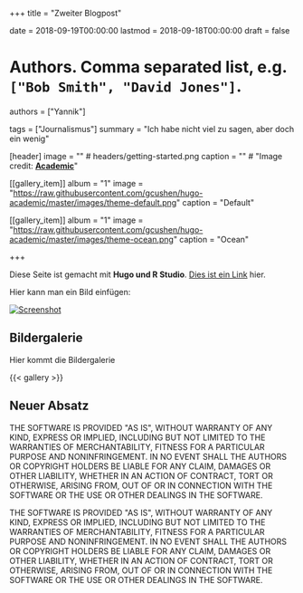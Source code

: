 +++
title = "Zweiter Blogpost"

date = 2018-09-19T00:00:00
lastmod = 2018-09-18T00:00:00
draft = false

# Authors. Comma separated list, e.g. `["Bob Smith", "David Jones"]`.
authors = ["Yannik"]

tags = ["Journalismus"]
summary = "Ich habe nicht viel zu sagen, aber doch ein wenig"

[header]
image = "" # headers/getting-started.png
caption = "" # "Image credit: [**Academic**](https://github.com/gcushen/hugo-academic/)"

[[gallery_item]]
album = "1"
image = "https://raw.githubusercontent.com/gcushen/hugo-academic/master/images/theme-default.png"
caption = "Default"

[[gallery_item]]
album = "1"
image = "https://raw.githubusercontent.com/gcushen/hugo-academic/master/images/theme-ocean.png"
caption = "Ocean"


+++

Diese Seite ist gemacht mit **Hugo und R Studio**. [Dies ist ein Link](https://themes.gohugo.io/theme/academic/) hier.

Hier kann man ein Bild einfügen:

[![Screenshot](https://raw.githubusercontent.com/gcushen/hugo-academic/master/academic.png)](https://github.com/gcushen/hugo-academic/)

## Bildergalerie

Hier kommt die Bildergalerie

{{< gallery >}}

## Neuer Absatz
THE SOFTWARE IS PROVIDED "AS IS", WITHOUT WARRANTY OF ANY KIND, EXPRESS OR IMPLIED, INCLUDING BUT NOT LIMITED TO THE WARRANTIES OF MERCHANTABILITY, FITNESS FOR A PARTICULAR PURPOSE AND NONINFRINGEMENT. IN NO EVENT SHALL THE AUTHORS OR COPYRIGHT HOLDERS BE LIABLE FOR ANY CLAIM, DAMAGES OR OTHER LIABILITY, WHETHER IN AN ACTION OF CONTRACT, TORT OR OTHERWISE, ARISING FROM, OUT OF OR IN CONNECTION WITH THE SOFTWARE OR THE USE OR OTHER DEALINGS IN THE SOFTWARE.

THE SOFTWARE IS PROVIDED "AS IS", WITHOUT WARRANTY OF ANY KIND, EXPRESS OR IMPLIED, INCLUDING BUT NOT LIMITED TO THE WARRANTIES OF MERCHANTABILITY, FITNESS FOR A PARTICULAR PURPOSE AND NONINFRINGEMENT. IN NO EVENT SHALL THE AUTHORS OR COPYRIGHT HOLDERS BE LIABLE FOR ANY CLAIM, DAMAGES OR OTHER LIABILITY, WHETHER IN AN ACTION OF CONTRACT, TORT OR OTHERWISE, ARISING FROM, OUT OF OR IN CONNECTION WITH THE SOFTWARE OR THE USE OR OTHER DEALINGS IN THE SOFTWARE.